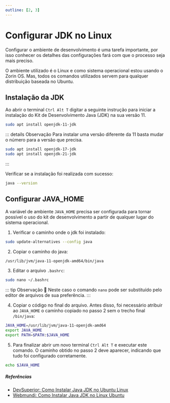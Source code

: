 ```yaml
---
outline: [2, 3]
---
```


# Configurar JDK no Linux

Configurar o ambiente de desenvolvimento é uma tarefa importante, por isso conhecer os detalhes das configurações fará com que o processo seja mais preciso.

O ambiente utilizado é o Linux e como sistema operacional estou usando o Zorin OS. Mas, todos os comandos utilizados servem para qualquer distribuição baseada no Ubuntu.

## Instalação da JDK

Ao abrir o terminal `Ctrl Alt T` digitar a seguinte instrução para iniciar a instalação do Kit de Desenvolvimento Java (JDK) na sua versão 11.

```sh
sudo apt install openjdk-11-jdk
```

::: details Observação
Para instalar uma versão diferente da 11 basta mudar o número para a versão que precisa.
```sh
sudo apt install openjdk-17-jdk
sudo apt install openjdk-21-jdk
```
:::

Verificar se a instalação foi realizada com sucesso:

```sh
java --version
```

## Configurar JAVA_HOME

A variável de ambiente `JAVA_HOME` precisa ser configurada para tornar possível o uso do kit de desenvolvimento a partir de qualquer lugar do sistema operacional.

1. Verificar o caminho onde o jdk foi instalado:

```sh
sudo update-alternatives --config java
```

2. Copiar o caminho do java:

```sh
/usr/lib/jvm/java-11-openjdk-amd64/bin/java
```

3. Editar o arquivo `.bashrc`:
```sh
sudo nano ~/.bashrc
```

::: tip Observação
📌 Neste caso o comando `nano` pode ser substituído pelo editor de arquivos de sua preferência.
:::

4. Copiar o código no final do arquivo. Antes disso, foi necessário atribuir ao `JAVA_HOME` o caminho copiado no passo 2 sem o trecho final `/bin/java`:

```sh
JAVA_HOME=/usr/lib/jvm/java-11-openjdk-amd64
export JAVA_HOME
export PATH=$PATH:$JAVA_HOME
```

5. Para finalizar abrir um novo terminal `Ctrl Alt T` e executar este comando. O caminho obtido no passo 2 deve aparecer, indicando que tudo foi configurado corretamente.

```sh
echo $JAVA_HOME
```

##### Referências
- [DevSuperior: Como Instalar Java JDK no Ubuntu Linux](https://www.youtube.com/watch?v=jARiy3DZdwg)
- [Webmundi: Como Instalar Java JDK no Linux Ubuntu](https://www.youtube.com/watch?v=Kn87QF1mEcY&list=PLZun-PtGBZCu1V6IVGihHrAdCHgCu73Mr&index=4)
